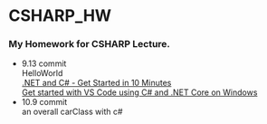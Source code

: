 # CSHARP_HW
### My Homework for CSHARP Lecture.
+ 9.13 commit   
HelloWorld  
[.NET and C# - Get Started in 10 Minutes](https://www.microsoft.com/net/core#macos)  
[Get started with VS Code using C# and .NET Core on Windows](https://channel9.msdn.com/Blogs/dotnet/Get-started-with-VS-Code-using-CSharp-and-NET-Core)
+ 10.9 commit  
an overall carClass with c#
